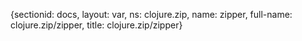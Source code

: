 {sectionid: docs, layout: var, ns: clojure.zip, name: zipper, full-name: clojure.zip/zipper,
  title: clojure.zip/zipper}
